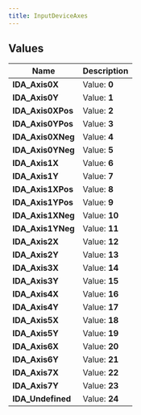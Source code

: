 ```yaml
---
title: InputDeviceAxes
---
```


## Values
| Name | Description |
| ---- | ----------- |
| **IDA_Axis0X** | Value: **0** |
| **IDA_Axis0Y** | Value: **1** |
| **IDA_Axis0XPos** | Value: **2** |
| **IDA_Axis0YPos** | Value: **3** |
| **IDA_Axis0XNeg** | Value: **4** |
| **IDA_Axis0YNeg** | Value: **5** |
| **IDA_Axis1X** | Value: **6** |
| **IDA_Axis1Y** | Value: **7** |
| **IDA_Axis1XPos** | Value: **8** |
| **IDA_Axis1YPos** | Value: **9** |
| **IDA_Axis1XNeg** | Value: **10** |
| **IDA_Axis1YNeg** | Value: **11** |
| **IDA_Axis2X** | Value: **12** |
| **IDA_Axis2Y** | Value: **13** |
| **IDA_Axis3X** | Value: **14** |
| **IDA_Axis3Y** | Value: **15** |
| **IDA_Axis4X** | Value: **16** |
| **IDA_Axis4Y** | Value: **17** |
| **IDA_Axis5X** | Value: **18** |
| **IDA_Axis5Y** | Value: **19** |
| **IDA_Axis6X** | Value: **20** |
| **IDA_Axis6Y** | Value: **21** |
| **IDA_Axis7X** | Value: **22** |
| **IDA_Axis7Y** | Value: **23** |
| **IDA_Undefined** | Value: **24** |

